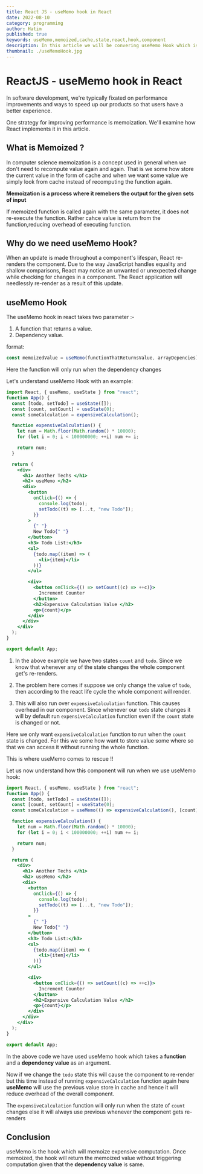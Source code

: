 ```yaml
---
title: React JS - useMemo hook in React
date: 2022-08-10
category: programming
author: Hatim
published: true
keywords: useMemo,memoized,cache,state,react,hook,component
description: In this article we will be convering useMemo Hook which is a great hook for reducing overhead of an react component
thumbnail: ./useMemoHook.jpg
---
```


# ReactJS - useMemo hook in React

In software development, we're typically fixated on performance improvements and ways to speed up our products so that users have a better experience.

One strategy for improving performance is memoization. We'll examine how React implements it in this article.

## What is Memoized ?

In computer science memoization is a concept used in general when we don't need to recompute value again and again. That is we some how store the current value in the form of cache and when we want some value we simply look from cache instead of recomputing the function again.

**Memoization is a process where it remebers the output for the given sets of input**

If memoized function is called again with the same parameter, it does not re-execute the function. Rather cahce value is return from the function,reducing overhead of executing function.

## Why do we need useMemo Hook?

When an update is made throughout a component's lifespan, React re-renders the component. Due to the way JavaScript handles equality and shallow comparisons, React may notice an unwanted or unexpected change while checking for changes in a component. The React application will needlessly re-render as a result of this update.

## useMemo Hook

The useMemo hook in react takes two parameter :-

1. A function that returns a value.
2. Dependency value.

format:

```js
const memoizedValue = useMemo(functionThatReturnsValue, arrayDepencies);
```

Here the function will only run when the dependency changes

Let's understand useMemo Hook with an example:

```jsx
import React, { useMemo, useState } from "react";
function App() {
  const [todo, setTodo] = useState([]);
  const [count, setCount] = useState(0);
  const someCalculation = expensiveCalculation();

  function expensiveCalculation() {
    let num = Math.floor(Math.random() * 10000);
    for (let i = 0; i < 100000000; ++i) num += i;

    return num;
  }

  return (
    <div>
      <h1> Another Techs </h1>
      <h2> useMemo </h2>
      <div>
        <button
          onClick={() => {
            console.log(todo);
            setTodo((t) => [...t, "new Todo"]);
          }}
        >
          {" "}
          New Todo{" "}
        </button>
        <h3> Todo List:</h3>
        <ul>
          {todo.map((item) => (
            <li>{item}</li>
          ))}
        </ul>

        <div>
          <button onClick={() => setCount((c) => ++c)}>
            Increment Counter
          </button>
          <h2>Expensive Calculation Value </h2>
          <p>{count}</p>
        </div>
      </div>
    </div>
  );
}

export default App;
```

1. In the above example we have two states `count` and `todo`. Since we know that whenever any of the state changes the whole component get's re-renders.

2. The problem here comes if suppose we only change the value of `todo`, then according to the react life cycle the whole component will render.

3. This will also run over `expensiveCalculation` function. This causes overhead in our component. Since whenever our `todo` state changes it will by default run `expensiveCalculation` function even if the `count` state is changed or not.

Here we only want `expensiveCalculation` function to run when the `count` state is changed. For this we some how want to store value some where so that we can access it without running the whole function.

This is where useMemo comes to rescue !!

Let us now understand how this component will run when we use useMemo hook:

```jsx
import React, { useMemo, useState } from "react";
function App() {
  const [todo, setTodo] = useState([]);
  const [count, setCount] = useState(0);
  const someCalculation = useMemo(() => expensiveCalculation(), [count]);

  function expensiveCalculation() {
    let num = Math.floor(Math.random() * 10000);
    for (let i = 0; i < 100000000; ++i) num += i;

    return num;
  }

  return (
    <div>
      <h1> Another Techs </h1>
      <h2> useMemo </h2>
      <div>
        <button
          onClick={() => {
            console.log(todo);
            setTodo((t) => [...t, "new Todo"]);
          }}
        >
          {" "}
          New Todo{" "}
        </button>
        <h3> Todo List:</h3>
        <ul>
          {todo.map((item) => (
            <li>{item}</li>
          ))}
        </ul>

        <div>
          <button onClick={() => setCount((c) => ++c)}>
            Increment Counter
          </button>
          <h2>Expensive Calculation Value </h2>
          <p>{count}</p>
        </div>
      </div>
    </div>
  );
}

export default App;
```

In the above code we have used useMemo hook which takes a **function** and a **dependency value** as an argument.

Now if we change the `todo` state this will cause the component to re-render but this time instead of running `expensiveCalculation` function again here **useMemo** will use the previous value store in cache and hence it will reduce overhead of the overall component.

The `expensiveCalculation` function will only run when the state of `count` changes else it will always use previous whenever the component gets re-renders

## Conclusion

useMemo is the hook which will memoize expensive computation. Once memoized, the hook will return the memoized value without triggering computation given that the **dependency value** is same.
